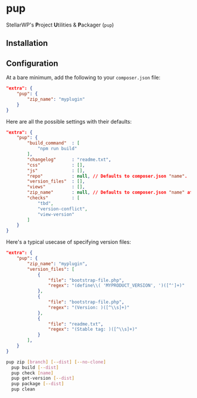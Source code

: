 # pup

StellarWP's **P**roject **U**tilities &amp; **P**ackager (`pup`)

## Installation

## Configuration

At a bare minimum, add the following to your `composer.json` file:

```json
"extra": {
    "pup": {
        "zip_name": "myplugin"
    }
}
```

Here are all the possible settings with their defaults:

```json
"extra": {
    "pup": {
        "build_command"  : [
            "npm run build"
        ],
        "changelog"      : "readme.txt",
        "css"            : [],
        "js"             : [],
        "repo"           : null, // Defaults to composer.json "name".
        "version_files"  : [],
        "views"          : [],
        "zip_name"       : null, // Defaults to composer.json "name" after the slash.
        "checks"         : [
            "tbd",
            "version-conflict",
            "view-version"
        ]
    }
}
```

Here's a typical usecase of specifying version files:

```json
"extra": {
    "pup": {
        "zip_name": "myplugin",
        "version_files": [
            {
                "file": "bootstrap-file.php",
                "regex": "(define\\( 'MYPRODUCT_VERSION', ')([^']+)"
            },
            {
                "file": "bootstrap-file.php",
                "regex": "(Version: )([^\\s]+)"
            },
            {
                "file": "readme.txt",
                "regex": "(Stable tag: )([^\\s]+)"
            }
        ],
    }
}
```

```bash
pup zip [branch] [--dist] [--no-clone]
  pup build [--dist]
  pup check [name]
  pup get-version [--dist]
  pup package [--dist]
  pup clean
``` 